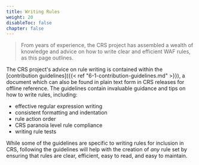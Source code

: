 ```yaml
---
title: Writing Rules
weight: 20
disableToc: false
chapter: false
---
```


> From years of experience, the CRS project has assembled a wealth of knowledge and advice on how to write clear and efficient WAF rules, as this page outlines.

The CRS project's advice on rule writing is contained within the [contribution guidelines]({{< ref "6-1-contribution-guidelines.md" >}}), a document which can also be found in plain text form in CRS releases for offline reference. The guidelines contain invaluable guidance and tips on how to write rules, including:

- effective regular expression writing
- consistent formatting and indentation
- rule action order
- CRS paranoia level rule compliance
- writing rule tests

While some of the guidelines are specific to writing rules for inclusion in CRS, following the guidelines will help with the creation of *any* rule set by ensuring that rules are clear, efficient, easy to read, and easy to maintain.
